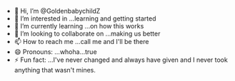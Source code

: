 - 👋 Hi, I’m @GoldenbabychildZ
- 👀 I’m interested in ...learning and getting started
- 🌱 I’m currently learning ...on how this works
- 💞️ I’m looking to collaborate on ...making us better
- 📫 How to reach me ...call me and I'll be there
- 😄 Pronouns: ...whoha...true
- ⚡ Fun fact: ...I've never changed and always have given and I never took anything that wasn't mines.

<!---
GoldenbabychildZ/GoldenbabychildZ is a ✨ special ✨ repository because its `README.md` (this file) appears on your GitHub profile.
You can click the Preview link to take a look at your changes.
--->

